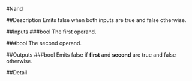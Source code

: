 #Nand

##Description
Emits false when both inputs are true and false otherwise.

##Inputs
###bool
The first operand.

###bool
The second operand.

##Outputs
###bool
Emits false if **first** and **second** are true and false otherwise.

##Detail

